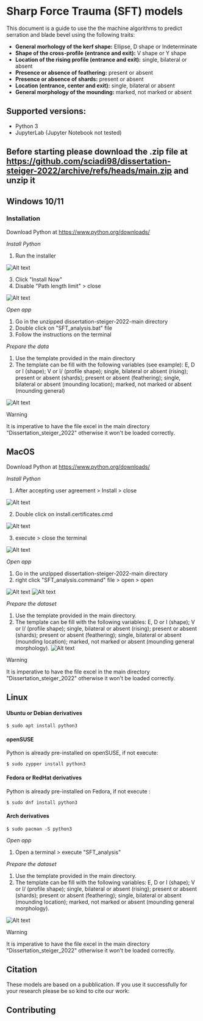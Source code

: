 # Sharp Force Trauma (SFT) models

This document is a guide to use the the machine algorithms to predict serration and blade bevel using the following traits:
- **General morhology of the kerf shape:** Ellipse, D shape or Indeterminate
- **Shape of the cross-profile (entrance and exit):** V shape or Y shape
- **Location of the rising profile (entrance and exit):** single, bilateral or absent
- **Presence or absence of feathering:** present or absent
- **Presence or absence of shards:** present or absent
- **Location (entrance, center and exit):** single, bilateral or absent
- **General morphology of the mounding:** marked, not marked or absent


## Supported versions:

- Python 3 
- JupyterLab (Jupyter Notebook not tested)

## Before starting please download the .zip file at https://github.com/sciadi98/dissertation-steiger-2022/archive/refs/heads/main.zip and unzip it


## Windows 10/11
### Installation
Download Python at https://www.python.org/downloads/ 

*Install Python*
1. Run the installer

![Alt text](Figures/image-1.png)

3. Click "Install Now"
4. Disable "Path length limit" > close

![Alt text](Figures/image-2.png)

*Open app*
1. Go in the unzipped dissertation-steiger-2022-main directory
2. Double click on "SFT_analysis.bat" file
3. Follow the instructions on the terminal

*Prepare the data*

1. Use the template provided in the main directory
2. The template can be fill with the following variables (see example): E, D or I (shape);  V or I/ (profile shape); single, bilateral or absent (rising); present or absent (shards); present or absent (feathering); single, bilateral or absent (mounding location); marked, not marked or absent (mounding general)

![Alt text](Figures/Example_analysis.JPG)

> [!WARNING]  
> It is imperative to have the file excel in the main directory "Dissertation_steiger_2022" otherwise it won't be loaded correctly.


## MacOS
Download Python at https://www.python.org/downloads/
 
*Install Python* 
1. After accepting user agreement > Install > close

![Alt text](Figures/image-3.png)

2. Double click on install.certificates.cmd 

![Alt text](Figures/image-4.png)

3. execute > close the terminal 

![Alt text](Figures/image-5.png)

*Open app*
1. Go in the unzipped dissertation-steiger-2022-main directory
2. right click "SFT_analysis.command" file > open > open

![Alt text](Figures/image-8.png)
![Alt text](Figures/image-7.png)

*Prepare the dataset*

1. Use the template provided in the main directory.
2. The template can be fill with the following variables: E, D or I (shape);  V or I/ (profile shape); single, bilateral or absent (rising); present or absent (shards); present or absent (feathering); single, bilateral or absent (mounding location); marked, not marked or absent (mounding general morphology).
![Alt text](Figures/Example_analysis.JPG)

> [!WARNING]  
> It is imperative to have the file excel in the main directory "Dissertation_steiger_2022" otherwise it won't be loaded correctly.
## Linux


#### Ubuntu or Debian derivatives

```
$ sudo apt install python3
````
#### openSUSE
Python is already pre-installed on openSUSE, if not execute:
```
$ sudo zypper install python3
```
#### Fedora or RedHat derivatives
Python is already pre-installed on Fedora, if not execute :
```
$ sudo dnf install python3
```
#### Arch derivatives
```
$ sudo pacman -S python3
```

*Open app* 
1. Open a terminal > execute "SFT_analysis"

*Prepare the dataset*

1. Use the template provided in the main directory.
2. The template can be fill with the following variables: E, D or I (shape);  V or I/ (profile shape); single, bilateral or absent (rising); present or absent (shards); present or absent (feathering); single, bilateral or absent (mounding location); marked, not marked or absent (mounding general morphology).

![Alt text](Figures/Example_analysis.JPG)
> [!WARNING]  
> It is imperative to have the file excel in the main directory "Dissertation_steiger_2022" otherwise it won't be loaded correctly.

## Citation 
These models are based on a pubblication. If you use it successfully for your research please be so kind to cite our work:
## Contributing

